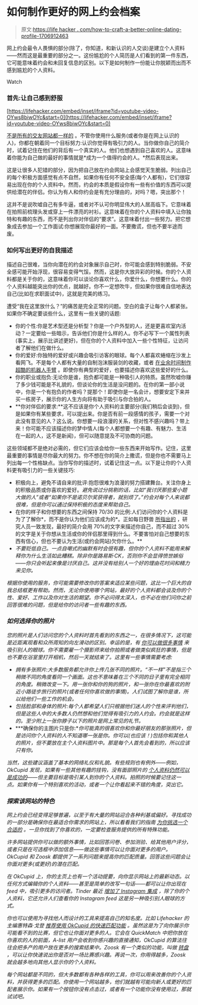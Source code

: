# 如何制作更好的网上约会档案

> 原文:[https://life hacker . com/how-to-craft-a-better-online-dating-profile-1706912463](https://lifehacker.com/how-to-craft-a-better-online-dating-profile-1706912463)

网上约会最令人畏惧的部分(除了，你知道，和新认识的人交谈)是建立个人资料——然而这是最重要的部分之一。这份尴尬的个人简历是人们看到的第一件东西，它可能意味着约会和未回复信息的区别。以下是如何制作一份能让你脱颖而出而不感到尴尬的个人资料。

Watch

### **首先:让自己感到舒服**

 [https://lifehacker.com/embed/inset/iframe?id=youtube-video-OYws8biwOYc&start=0](https://lifehacker.com/embed/inset/iframe?id=youtube-video-OYws8biwOYc&start=0) 

[不是所有的交友网站都一样的](http://lifehacker.com/which-online-dating-service-is-right-for-me-1506628817) 。不管你使用什么服务(或者你是在网上认识的人)，你都在朝着同一个目标努力:认识你觉得有吸引力的人。当你做你自己的简介时，试着记住在他们的背后有一个真实的人。他们也想遇到自己喜欢的人。这意味着你能为自己做的最好的事情就是*成为一个值得约会的人。*然后表现出来。

这是让很多人犯错的部分，因为把自己放在约会网站上会感觉天生脆弱。列出自己的每个积极方面感觉有点不自然，如果你有任何不安全感(每个人都有)，它们很容易出现在你的个人资料中。然而，约会的本质是假设你有一些有价值的东西可以提供给潜在的伴侣。你认为有人和你约会是有充分理由的，对吗？嗯，突出那个！

这并不是说吹嘘自己有多牛逼，或者对不认可你明显伟大的人居高临下。它意味着在拍照前梳理头发或穿上一件漂亮的衬衫。这意味着在你的个人资料中填入让你独特和有趣的东西，而不是列出你对伴侣的“要求”。这意味着付出一些努力。把它想象成去参加一个工作面试:你想展现你最好的一面。不要撒谎，但也不要半途而废。

### **如何写出更好的自我描述**

描述自己很难，当你向潜在的约会对象展示自己时，你可能会感到特别脆弱。不安全感可能开始浮现，很容易变得气馁。然而，这是你大放异彩的时候。你的个人资料都是关于你的，这意味着你可以谈论你喜欢什么，你爱什么，你想要什么。你的个人资料越能突出你的优点，就越好。你不一定想吹牛，但如果你很难自信地表达自己(比如在求职面试中)，这就是完美的练习。

遭受“我在这里放什么？”的痛苦是完全正常的问题。空白的盒子让每个人都紧张。如果你不确定要谈些什么，这里有一些关键的话题:

*   你的个性:你是艺术型还是分析型？你是一个户外型的人，还是更喜欢室内活动？一定要给一些暗示，告诉他们你是什么样的人。你不必写下一个属性列表(事实上，展示比讲述更好)，但在你的个人资料中加入一些个性特征，让访问者了解他们在做什么。
*   你的爱好:你独特的爱好或兴趣会吸引访客的眼球。每个人都喜欢蜷缩在沙发上看网飞。不是每个人都有大量的自制泡沫服装剑的收藏，或者 [在业余时间制作超酷的机器人手臂](http://lifehacker.com/build-a-kickass-robot-arm-the-perfect-arduino-project-1700643747) 。即使你有典型的爱好，也要描述你喜欢这些爱好的什么。
*   你的职业或抱负:无论你是谁，抱负都可能是一种吸引人的特质。虽然吹嘘你赚了多少钱可能是不礼貌的，但谈论你的生活是没问题的。在你的第一部小说中，你是一个有抱负的作者吗？提那个！即使你是一名会计，想要安定下来并买一栋房子，展示你的人生方向将有助于吸引与你合拍的人。
*   **你对伴侣的要求:**这不应该是你个人资料的主要部分(我们稍后会谈到)，但是如果你有某些要求，可以提出来。你是否有前一段感情的孩子，需要一个对此没有意见的人？这么说。你想要一段浪漫的关系，但对性不感兴趣吗？带上来！你可能不应该描述你的梦中情人(每个人都想要一个有趣、有魅力、生活在一起的人，这不是新闻)，但可以随意提及不可协商的问题。

这些领域都不是绝对必需的，但它们应该会给你一些东西来开始写作。记住，这里最重要的事情是尽你最大的努力。你不想在你的简介上撒谎，但是你也不需要马上列出每一个性格缺点。当你写你的描述时，试着记住这一点。以下是让你的个人资料更有吸引力的一些关键技巧:

*   积极向上，避免不请自来的批评:抱怨很难为浪漫的努力搭建舞台。关注你身上的积极品质或你喜欢的爱好。*避免说过分挑剔的话，比如“我讨厌那些爱小题大做的人”或者“如果你不是诺贝尔奖获得者，就别烦了。”约会对每个人来说都很难，但是你可以通过保持积极的态度来帮助自己。*
*   在你的样子和你想要的东西之间保持 70/30 的比例:人们访问你的个人资料是为了了解你*，而不是你认为他们应该成为的*。正如每日野兽 [所指出的](http://www.thedailybeast.com/articles/2015/02/12/eureka-scientists-decode-the-best-online-dating-profiles.html) ，研究人员一致发现，最好的简介会用 70%的文字来描述你自己，而不超过 30%的文字是关于你想从生活或你的伴侣那里得到什么。不要害怕对自己想要的东西有信心，但也不要认为生活(或约会网站)欠你什么。**
*   *不要贬低自己。一点自嘲式的幽默有时会很有趣，但你的个人资料不能用来解释你为什么生活如此糟糕。除非你是路易斯·CK，否则你不会显得愤世嫉俗——你只会听起来像是讨厌自己。这并没有给别人一个好的理由花时间和精力来见你。*

*根据你使用的服务，你可能需要修改你的答案来适应某些问题，这比一个巨大的自我总结框更有帮助。然而，无论你使用哪个网站，最好的个人资料都会谈及你的个性、爱好、工作以及你对生活的期望。你不必问得太深入，也不必在他们问你之前回答很难的问题，但是给你的访问者一些有趣的东西。*

### ***如何选择你的照片***

*您的照片是人们访问您的个人资料时首先看到的东西之一，在很多情况下，这可能是近距离观看和众所周知的向左滑动的区别。幸运的是，有 [你可以做很多事情](http://lifehacker.com/meet-more-people-with-better-online-dating-profile-pict-1570368128) 来吸引别人的眼球。你不需要雇一个摄影师来给你拍照或者做类似疯狂的事情，但是也不要在浴室里打开相机，然后一天就结束了。这里有一些事情需要考虑:* 

*   *拥有多张照片:大多数服务都允许你上传几张不同的照片。“不一样”不是指三个稍微不同的角度看同一个画面。这也不意味着在三个不同的日子里有完全相同的角度。稍微改变一下。用一张你和你的狗的照片，和一张你在你最喜欢的附近小路徒步旅行的照片(或者任何你喜欢做的事情)。人们试图了解你是谁，所以给他们一些工作的机会。*
*   *包括脸部和身体的照片:每个人都希望人们只根据他们迷人的个性来评判他们，但是这些人中的大多数人仍然想和他们觉得有吸引力的人约会。约会就是这样的。至少附上一张你脖子以下的照片是网上常见的礼节。*
*   ***确保你的主图片只是你:**你可能真的很喜欢你和你最好朋友的那张照片，但是访问你个人资料的人不知道哪一张是你。你可以(也应该！)包括你和其他人的照片，但不要放在主个人资料图片中。那是每个人首先会看到的，所以应该只有你。*

*当然，这些建议涵盖了基本的网络礼仪和礼貌。有些规则也有例外——例如，OkCupid 发现，如果有一些其他有趣的挂钩，没有面部照片的 [个人资料仍然可以是成功的](http://blog.okcupid.com/index.php/the-4-big-myths-of-profile-pictures/)——但主要目标是吸引某人到你的个人资料。拍照的时候要记住这一点。如果你有一个特别喜欢的活动，或者一个让你看起来不错的角度，突出它。*

### ***探索该网站的特色***

*网上约会已经变得足够普遍，以至于有大量的网站迎合各种利基或偏好。寻找成功的一部分是确保你在最适合你需求的网站上，所以看看我们的指南 [为你挑选一个合适的](http://lifehacker.com/which-online-dating-service-is-right-for-me-1506628817) 。一旦你找到了你喜欢的，一定要检查服务提供的所有特殊功能。*

*许多网站提供你可以做的额外事情，比如回答问卷、参加测验、给其他用户评分，或者只是在可选框中添加信息——做这些事情可以让你面对更多的用户。OkCupid 和 Zoosk 都提供了一系列问题来提高你的匹配质量。回答这些问题会让你面对更多(或更好)的潜在匹配。*

*在 OkCupid 上，你的主页上也有一个活动提要，向你显示网站上的最新动态。以任何方式编辑你的个人资料——甚至是简单的改写一句话——都可以让你出现在 feed 中，吸引更多的访问者。Tinder 最近 [增加了 Instagram 集成](http://blog.gotinder.com/post/116464058901/we-just-revamped-your-tinder-profile) ，除了你的个人资料，它还允许人们查看你的 Instagram feed 这是另一种吸引别人眼球的方式。*

*你也可以使用为寻找他人而设计的工具来提高自己的知名度。比如 Lifehacker 的主编惠特森·戈登 [推荐使用 OkCupid 的快速匹配功能](http://lifehacker.com/if-youve-been-fiddling-with-the-idea-of-online-dating-1506634615) 。虽然这是为了向你展示你可能看不到的比赛，但它也让你面对更多的人。它会在 QuickMatch 中把你放在你喜欢的人的前面，A-list 用户会收到你感兴趣的直接通知，OkCupid 的算法往往会把多产的用户放在更多的搜索结果中。Zoosk 有一个类似的功能，叫做 [转盘](https://zoosk.zendesk.com/entries/56494684-What-is-Carousel-and-how-do-I-use-it-) ，可以让你快速说出你是否对一场比赛感兴趣。再说一次，你用得越多，Zoosk 就会越多地向其他人显示你的个人资料。*

*每个网站都是不同的，但大多数都有各种各样的工具，你可以用来改善你的个人资料，并获得更多的匹配。你使用一个网站越多，他们就越有可能向新人或更好的匹配者展示你。如果有一个按钮你没有点击过，或者有一个功能你没有使用过，那就试试吧。*